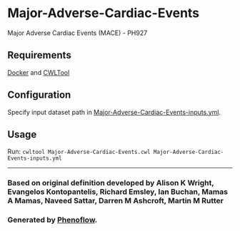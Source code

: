 # Major-Adverse-Cardiac-Events

Major Adverse Cardiac Events (MACE) - PH927

## Requirements

[Docker](https://docs.docker.com/install/) and [CWLTool](https://github.com/common-workflow-language/cwltool#install)

## Configuration

Specify input dataset path in [Major-Adverse-Cardiac-Events-inputs.yml](Major-Adverse-Cardiac-Events-inputs.yml).

## Usage

Run: `cwltool Major-Adverse-Cardiac-Events.cwl Major-Adverse-Cardiac-Events-inputs.yml`

***

### Based on original definition developed by Alison K Wright, Evangelos Kontopantelis, Richard Emsley, Ian Buchan, Mamas A Mamas, Naveed Sattar, Darren M Ashcroft, Martin M Rutter
### Generated by [Phenoflow](https://kclhi.org/phenoflow).
